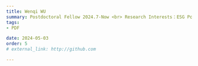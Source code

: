 ```yaml
---
title: Wenqi WU  
summary: Postdoctoral Fellow 2024.7-Now <br> Research Interests：ESG Policies and Operation Management <br> Ph.D (China University of Mining and Technology)
tags:
- PDF

date: 2024-05-03
order: 5
# external_link: http://github.com

---
```

